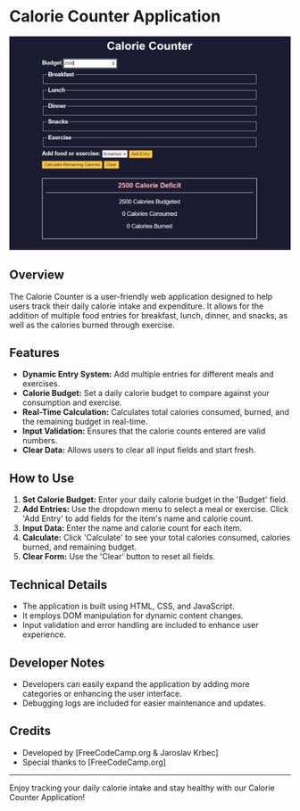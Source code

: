 # Calorie Counter Application
![Calorie Counter](calorie_counter.png)
## Overview
The Calorie Counter is a user-friendly web application designed to help users track their daily calorie intake and expenditure. It allows for the addition of multiple food entries for breakfast, lunch, dinner, and snacks, as well as the calories burned through exercise.

## Features
- **Dynamic Entry System:** Add multiple entries for different meals and exercises.
- **Calorie Budget:** Set a daily calorie budget to compare against your consumption and exercise.
- **Real-Time Calculation:** Calculates total calories consumed, burned, and the remaining budget in real-time.
- **Input Validation:** Ensures that the calorie counts entered are valid numbers.
- **Clear Data:** Allows users to clear all input fields and start fresh.

## How to Use
1. **Set Calorie Budget:** Enter your daily calorie budget in the 'Budget' field.
2. **Add Entries:** Use the dropdown menu to select a meal or exercise. Click 'Add Entry' to add fields for the item's name and calorie count.
3. **Input Data:** Enter the name and calorie count for each item.
4. **Calculate:** Click 'Calculate' to see your total calories consumed, calories burned, and remaining budget.
5. **Clear Form:** Use the 'Clear' button to reset all fields.

## Technical Details
- The application is built using HTML, CSS, and JavaScript.
- It employs DOM manipulation for dynamic content changes.
- Input validation and error handling are included to enhance user experience.

## Developer Notes
- Developers can easily expand the application by adding more categories or enhancing the user interface.
- Debugging logs are included for easier maintenance and updates.

## Credits
- Developed by [FreeCodeCamp.org & Jaroslav Krbec]
- Special thanks to [FreeCodeCamp.org]

---

Enjoy tracking your daily calorie intake and stay healthy with our Calorie Counter Application!
